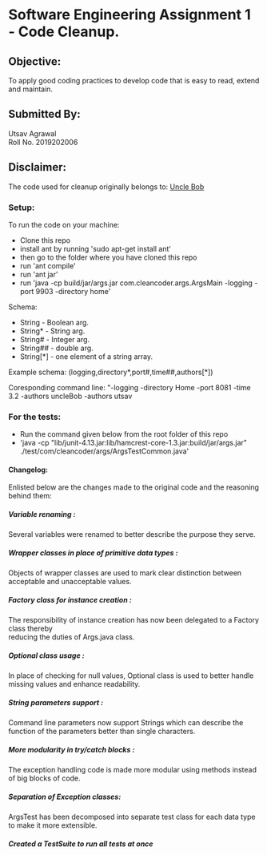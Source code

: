 # Software Engineering Assignment 1 - Code Cleanup.
## Objective:
To apply good coding practices to develop code that is easy to read, extend and maintain.
 
 ## Submitted By:
   Utsav Agrawal  
   Roll No. 2019202006
 
## Disclaimer:
The code used for cleanup originally belongs to: [Uncle Bob](https://github.com/unclebob/javaargs)

### Setup:
To run the code on your machine:
    
   * Clone this repo 
   * install ant by running 'sudo apt-get install ant'
   * then go to the folder where you have cloned this repo
   * run 'ant compile'
   * run 'ant jar'
   * run 'java -cp build/jar/args.jar com.cleancoder.args.ArgsMain -logging -port 9903 -directory home'
      
   Schema:
   - String    - Boolean arg.
   - String*   - String arg.
   - String#   - Integer arg.
   - String##  - double arg.
   - String[*] - one element of a string array.
      
   Example schema: (logging,directory*,port#,time##,authors[*])
      
   Coresponding command line: 
   "-logging -directory Home -port 8081 -time 3.2 -authors uncleBob -authors utsav

      
### For the tests:
   * Run the command given below from the root folder of this repo
   * 'java -cp "lib/junit-4.13.jar:lib/hamcrest-core-1.3.jar:build/jar/args.jar"
    ./test/com/cleancoder/args/ArgsTestCommon.java'
    
#### Changelog:
   Enlisted below are the changes made to the original code and the reasoning behind them:
        
##### Variable renaming : 
   Several variables were renamed to better describe the purpose they serve.
        
##### Wrapper classes in place of primitive data types :
   Objects of wrapper classes are used to mark clear distinction between acceptable and unacceptable
    values.
        
##### Factory class for instance creation :
   The responsibility of instance creation has now been delegated to a Factory class thereby  
    reducing the duties of Args.java class.
        
##### Optional class usage :
   In place of checking for null values, Optional class is used to better handle missing values 
   and enhance readability.
        
##### String parameters support :
   Command line parameters now support Strings which can describe the function of the parameters 
   better than single characters.  
        
##### More modularity in try/catch blocks : 
   The exception handling code is made more modular using methods instead of big blocks of code.
        
##### Separation of Exception classes:
   ArgsTest has been decomposed into separate test class for each data type to make it more 
   extensible. 
        
##### Created a TestSuite to run all tests at once